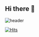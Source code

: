 ## Hi there 👋

![header](https://capsule-render.vercel.app/api?type=waving&color=0:feb0ab,100:f5eded&height=600&section=header&text=Sion's%20Github&desc=Nice%20to%20meet%20you!:&animation=fadeIn&fontColor=ffffff&fontSize=100&fontAlign=50&descSize=30&descAlign=50)

[![Hits](https://hits.seeyoufarm.com/api/count/incr/badge.svg?url=https%3A%2F%2Fgithub.com%2Fskdigrace04&count_bg=%23000000&title_bg=%23FF96A9&icon=github.svg&icon_color=%23FFFFFF&title=+TODAY+%2F+TOTAL&edge_flat=true)](https://hits.seeyoufarm.com)
<!--
**skdigrace04/skdigrace04** is a ✨ _special_ ✨ repository because its `README.md` (this file) appears on your GitHub profile.

Here are some ideas to get you started:

- 🔭 I’m currently working on ...
- 🌱 I’m currently learning ...
- 👯 I’m looking to collaborate on ...
- 🤔 I’m looking for help with ...
- 💬 Ask me about ...
- 📫 How to reach me: ...
- 😄 Pronouns: ...
- ⚡ Fun fact: ...
-->
